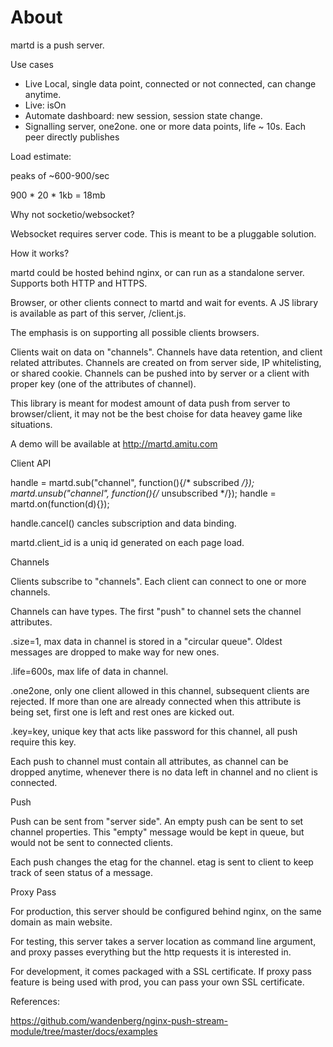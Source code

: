 About
=====


martd is a push server.





Use cases


- Live Local, single data point, connected or not connected, can change anytime.
- Live: isOn
- Automate dashboard: new session, session state change.
- Signalling server, one2one. one or more data points, life ~ 10s. Each peer
  directly publishes


Load estimate:

peaks of ~600-900/sec

900 * 20 * 1kb = 18mb






Why not socketio/websocket?


Websocket requires server code. This is meant to be a pluggable solution.






How it works?


martd could be hosted behind nginx, or can run as a standalone server. 
Supports both HTTP and HTTPS.

Browser, or other clients connect to martd and wait for events. A JS library
is available as part of this server, /client.js.

The emphasis is on supporting all possible clients browsers.

Clients wait on data on "channels". Channels have data retention, and client
related attributes. Channels are created on from server side, IP whitelisting,
or shared cookie. Channels can be pushed into by server or a client with proper
key (one of the attributes of channel).

This library is meant for modest amount of data push from server to 
browser/client, it may not be the best choise for data heavey game like 
situations.

A demo will be available at http://martd.amitu.com






Client API


handle = martd.sub("channel", function(){/* subscribed */});
martd.unsub("channel", function(){/* unsubscribed */});
handle = martd.on(function(d){});

handle.cancel() cancles subscription and data binding.

martd.client_id is a uniq id generated on each page load.







Channels


Clients subscribe to "channels". Each client can connect to one or more 
channels.

Channels can have types. The first "push" to channel sets the channel 
attributes.

.size=1, max data in channel is stored in a "circular queue". Oldest messages
         are dropped to make way for new ones.

.life=600s, max life of data in channel.

.one2one, only one client allowed in this channel, subsequent clients are 
         rejected. If more than one are already connected when this attribute is
         being set, first one is left and rest ones are kicked out.

.key=key, unique key that acts like password for this channel, all push require
         this key.

Each push to channel must contain all attributes, as channel can be dropped 
anytime, whenever there is no data left in channel and no client is connected.






Push


Push can be sent from "server side". An empty push can be sent to set channel
properties. This "empty" message would be kept in queue, but would not be sent
to connected clients.

Each push changes the etag for the channel. etag is sent to client to keep track
of seen status of a message.






Proxy Pass


For production, this server should be configured behind nginx, on the same 
domain as main website.

For testing, this server takes a server location as command line argument, and
proxy passes everything but the http requests it is interested in.

For development, it comes packaged with a SSL certificate. If proxy pass feature
is being used with prod, you can pass your own SSL certificate.


References:

https://github.com/wandenberg/nginx-push-stream-module/tree/master/docs/examples
